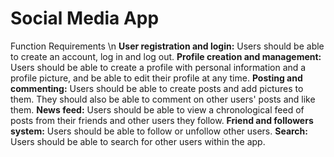 # Social Media App
Function Requirements \n
    **User registration and login:** Users should be able to create an account, log in and log out.
    **Profile creation and management:** Users should be able to create a profile with personal information and a profile picture, and be able to edit their profile at any time.
    **Posting and commenting:** Users should be able to create posts and add pictures to them. They should also be able to comment on other users' posts and like them.
    **News feed:** Users should be able to view a chronological feed of posts from their friends and other users they follow.
    **Friend and followers system:** Users should be able to follow or unfollow other users.
    **Search:** Users should be able to search for other users within the app.
